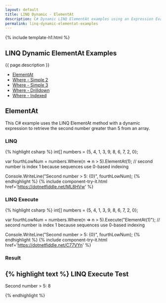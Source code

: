 ```yaml
---
layout: default
title: LINQ Dynamic - ElementAt
description: C# Dynamic LINQ ElementAt examples using an Expression Evaluator.
permalink: linq-dynamic-elementat-examples
---
```


{% include template-h1.html %}

## LINQ Dynamic ElementAt Examples
{{ page.description }}

- [ElementAt](#elementat)
- [Where - Simple 2](#where---simple-2)
- [Where - Simple 3](#where---simple-3)
- [Where - Drilldown](#where---drilldown)
- [Where - Indexed](#where---indexed)

## ElementAt
This C# example uses the LINQ ElementAt method with a dynamic expression to retrieve the second number greater than 5 from an array.

### LINQ
{% highlight csharp %}
int[] numbers = {5, 4, 1, 3, 9, 8, 6, 7, 2, 0};

var fourthLowNum = numbers.Where(n => n > 5).ElementAt(1); // second number is index 1 because sequences use 0-based indexing 

Console.WriteLine("Second number > 5: {0}", fourthLowNum);
{% endhighlight %}
{% include  component-try-it.html href='https://dotnetfiddle.net/ML8HVw' %}

### LINQ Execute
{% highlight csharp %}
int[] numbers = {5, 4, 1, 3, 9, 8, 6, 7, 2, 0};

var fourthLowNum = numbers.Where(n => n > 5).Execute<int>("ElementAt(1)"); // second number is index 1 because sequences use 0-based indexing 

Console.WriteLine("Second number > 5: {0}", fourthLowNum);
{% endhighlight %}
{% include  component-try-it.html href='https://dotnetfiddle.net/C77VYn' %}

### Result
{% highlight text %}
LINQ Execute Test
------------------------------
Second number > 5: 8

{% endhighlight %}
